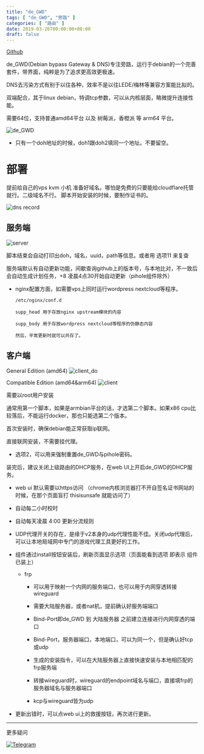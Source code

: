 ```yaml
---
title: "de_GWD"
tags: [ "de_GWD", "旁路" ]
categories: [ "路由" ]
date: 2019-03-26T00:00:00+08:00
draft: false
---
```


[Github](https://github.com/jacyl4/de_GWD)

de_GWD(Debian bypass Gateway & DNS)专注旁路，运行于debian的一个完善套件，带界面，纯粹是为了追求更高效更极速。    

DNS去污染方式有别于以往各种，效率不是以往LEDE/梅林等兼容方案能比拟的。    

双端配合，其于linux debian，特调tcp参数，可以从内核层面，略微提升连接性能。    

需要64位，支持普通amd64平台 以及 树莓派，香橙派 等 arm64 平台。    

![de_GWD](https://i.loli.net/2020/07/23/fP6uEHj2xZ7WVAd.png)

- 只有一个doh地址的时候，doh1跟doh2填同一个地址。不要留空。    

# 部署

提前给自己的vps kvm 小机 准备好域名。哪怕是免费的只要能给cloudflare托管就行。二级域名不行。 脚本开始安装的时候，要制作证书的。

![dns record](https://i.loli.net/2019/04/04/5ca5beea00c91.png)    

## 服务端

![server](https://i.loli.net/2020/06/10/qWVbimIha9s1UeJ.png)


脚本结束会自动打印出doh，域名，uuid，path等信息。或者用 选项11 来复查    

服务端默认有自动更新功能，间歇查询github上的版本号，与本地比对，不一致后会自动生成计划任务，+8 凌晨4点30开始自动更新（pihole组件除外）

- nginx配置方面，如需要vps上同时运行wordpress nextcloud等程序。    

      /etc/nginx/conf.d    

      supp_head 用于存放nginx upstream模块的内容    

      supp_body 用于存放wordpress nextcloud等程序的伪静态内容    

      然后，平常更新时就可以共存了。    


## 客户端


General Edition (amd64)
![client_do](https://i.loli.net/2020/06/10/F1mkOphUEBTgxVr.png)    


Compatible Edition (amd64&arm64)
![client](https://i.loli.net/2020/06/10/iJ2vKInt8VNBWYz.png)


需要以root用户安装

通常用第一个脚本，如果是armbian平台的话，才选第二个脚本。如果x86 cpu比较落后，不能运行docker，那也只能选第二个版本。

首次安装时，确保debian能正常获取ip联网。

直接联网安装，不需要挂代理。

- 选项2，可以用来强制重置de_GWD与pihole密码。

装完后，建议关闭上级路由的DHCP服务，在web UI上开启de_GWD的DHCP服务。


- web ui 默认需要以https访问 （chrome内核浏览器打不开自签名证书网站的时候，在那个页面盲打 thisisunsafe 就能访问了）
  
- 自动每二小时校时

- 自动每天凌晨 4:00 更新分流规则

- UDP代理开关的存在，是缘于v2本身的udp代理性能不佳。关闭udp代理后，可以让本地局域网中专门的游戏代理工具更好的工作。

- 组件通过install按钮安装后，刷新页面显示选项（页面能看到选项 即表示 组件已装上）
   - frp
      - 可以用于映射一个内网的服务端口，也可以用于内网穿透转接wireguard

      - 需要大陆服务器，或者nat机，提前确认好服务端端口

      - Bind-Port即de_GWD 到 大陆服务器 之前建立连接进行内网穿透的端口

      - Bind-Port，服务器端口，本地端口，可以为同一个，但是确认好tcp或udp

      - 生成的安装指令，可以在大陆服务器上直接快速安装与本地相匹配的frp服务端

      - 转接wireguard时，wireguard的endpoint域名与端口，直接填frp的服务器域名与服务器端口

      - kcp与wireguard皆为udp

- 更新出错时，可以点web ui上的救援按钮，再次进行更新。

***


更多疑问 

[![Telegram](https://cdn.rawgit.com/Patrolavia/telegram-badge/8fe3382b/chat.svg)](https://t.me/de_GWD)  
